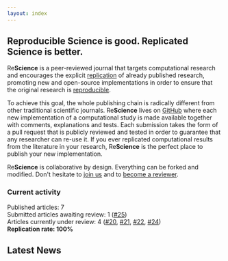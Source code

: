```yaml
---
layout: index
---
```


## Reproducible Science is good. Replicated Science is better.

Re**Science** is a peer-reviewed journal that targets computational research
and encourages the explicit [replication](faq) of already published research,
promoting new and open-source implementations in order to ensure that the
original research is [reproducible](faq).

To achieve this goal, the whole publishing chain is radically different from
other traditional scientific journals. Re**Science** lives on
[GitHub](https://github.com/ReScience/) where each new implementation of a
computational study is made available together with comments, explanations and
tests. Each submission takes the form of a pull request that is publicly
reviewed and tested in order to guarantee that any researcher can re-use it. If
you ever replicated computational results from the literature in your research,
Re**Science** is the perfect place to publish your new implementation.

Re**Science** is collaborative by design. Everything can be forked and
modified. Don't hesitate to [join us](faq) and to [become a reviewer](https://github.com/ReScience/ReScience/issues/27).


### Current activity

Published articles: 7  
Submitted articles awaiting review: 1 ([#25])  
Articles currently under review:	4 ([#20], [#21], [#22], [#24])  
**Replication rate: 100%**

[#20]: https://github.com/ReScience/ReScience-submission/pull/20
[#21]: https://github.com/ReScience/ReScience-submission/pull/21
[#22]: https://github.com/ReScience/ReScience-submission/pull/22
[#24]: https://github.com/ReScience/ReScience-submission/pull/24
[#25]: https://github.com/ReScience/ReScience-submission/pull/24

## Latest News

